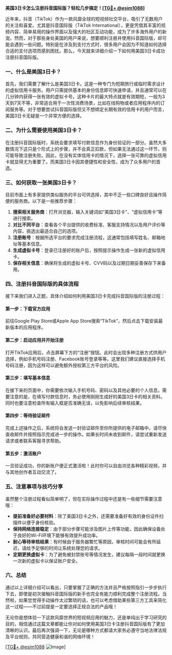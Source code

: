 **美国3日卡怎么注册抖音国际版？轻松几步搞定！[[TG💪+ @esim1088](https://t.me/s/esim1088)]**

近年来，抖音（TikTok）作为一款风靡全球的短视频社交平台，吸引了无数用户的关注和喜爱。尤其是抖音国际版（TikTok International），更是凭借其丰富的视频内容、简单易用的操作界面以及强大的社区互动功能，成为了许多海外用户的新宠。然而，对于那些身处美国的用户来说，想要顺利注册并使用抖音国际版，却可能会遇到一些问题。特别是在涉及到支付方式时，很多用户会因为不知道如何选择合适的支付选项而感到困扰。那么，今天就来详细介绍一下如何用美国3日卡成功注册抖音国际版。

### 一、什么是美国3日卡？

首先，我们需要了解什么是美国3日卡。这是一种专门为短期旅行或临时需求设计的虚拟信用卡服务。用户只需提供基本的身份信息即可快速申请，并且通常可以在几分钟内获得一张有效的虚拟卡号。这种卡片的最大特点就是有效期短，一般为3天到7天不等，非常适合用于一次性消费场景，比如在线购物或者应用程序内的订阅服务等。对于想要尝试抖音国际版但又不想绑定长期有效的信用卡的用户而言，美国3日卡无疑是一个非常方便的选择。

### 二、为什么需要使用美国3日卡？

在注册抖音国际版时，系统会要求填写付款信息作为身份验证的一部分。虽然大多数情况下这只是个形式上的步骤，并不会真正扣款，但如果无法通过这一环节，则可能导致注册失败。因此，在没有实体信用卡的情况下，选择一张可靠的虚拟信用卡就显得尤为重要了。而美国3日卡因其便捷性和安全性，成为了众多用户的首选。

### 三、如何获取一张美国3日卡？

目前市面上有多家提供类似服务的平台可供选择，其中不乏一些口碑良好且操作简便的服务商。以下是一些推荐步骤：

1. **搜索相关服务商**：打开浏览器，输入关键词如“美国3日卡”、“虚拟信用卡”等进行搜索。
2. **对比不同平台**：查看各个平台提供的收费标准、客服支持情况以及用户评价等内容，挑选出最适合自己的选项。
3. **注册账号**：根据所选平台的要求完成注册流程，这通常包括填写姓名、邮箱地址等基本信息。
4. **生成虚拟卡号**：登录已注册好的账户后，按照提示操作生成一张新的虚拟信用卡。
5. **保存相关信息**：确保将生成的虚拟卡号、CVV码以及过期日期妥善保存下来备用。

### 四、注册抖音国际版的具体流程

接下来我们进入正题，具体介绍如何利用美国3日卡完成抖音国际版的注册过程：

#### 第一步：下载官方应用
前往Google Play Store或Apple App Store搜索“TikTok”，然后点击下载安装最新版本的应用程序。

#### 第二步：启动应用并开始注册
打开TikTok应用后，点击屏幕下方的“注册”按钮。此时会出现多种注册方式供用户选择，例如手机号码注册、Facebook账号登录等等。这里我们建议直接选择手机号码注册，因为这样可以避免额外授权第三方平台的风险。

#### 第三步：填写基本信息
在接下来的页面中，你需要依次输入手机号码、密码以及其他必要的个人信息。需要注意的是，在填写付款信息时，务必使用刚刚生成好的美国3日卡的相关资料。同时也要注意检查所有输入框是否准确无误，以免影响后续审核结果。

#### 第四步：等待验证邮件
完成上述操作之后，系统将会发送一封验证邮件至你所提供的电子邮箱中。请尽快查收邮件并按照指示完成进一步的操作。如果长时间未收到邮件，请尝试重新发送请求或者联系客服寻求帮助。

#### 第五步：激活账户
一旦验证成功，你的新账户便正式激活啦！此时你可以自由浏览各种精彩视频，并与其他创作者互动交流了。

### 五、注意事项与技巧分享

虽然整个注册过程看似简单明了，但在实际操作过程中还是有一些细节需要注意哦：

- **提前准备好必要材料**：除了美国3日卡之外，还需要准备好有效的身份证件扫描件以便于身份核验。
- **保持网络连接稳定**：由于部分步骤可能涉及图片上传等功能，因此确保设备处于良好的Wi-Fi环境下能够有效提升成功率。
- **耐心等待审核结果**：有时候由于服务器繁忙等原因，审核时间可能会有所延迟，请给予足够的时间让系统处理您的请求。
- **定期更换虚拟卡**：为了避免被封禁账号等情况发生，建议每隔一段时间就更换一次新的虚拟卡以保证账户安全。

### 六、总结

通过以上详细介绍可以看出，只要掌握了正确的方法并且严格按照指引一步步执行下去，即使是初次接触抖音国际版的新手也完全有能力顺利完成整个注册流程。当然啦，如果您觉得手动操作太过繁琐的话，也可以考虑借助某些第三方工具来简化这一过程——不过前提是一定要选择正规合法的产品哦！

无论你是想体验一下这款风靡世界的短视频应用的魅力，还是单纯出于学习研究的目的，相信通过这篇文章都能让你对如何使用美国3日卡注册抖音国际版有了更加清晰的认识。最后再次强调一下，无论是哪种方式都请大家务必遵守当地法律法规及平台规则，共同营造健康和谐的网络环境！

[[TG💪+ @esim1088](https://t.me/s/esim1088) ![Image](https://i.postimg.cc/4NQfJmqS/Snipaste-2025-05-13-00-14-12.png)]